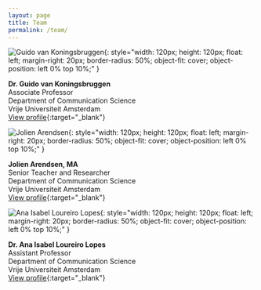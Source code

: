 ```yaml
---
layout: page
title: Team
permalink: /team/
---
```



![Guido van Koningsbruggen](https://research.vu.nl/files-asset/317770227/_AGU6322_CW.jpg?w=160&f=webp){: style="width: 120px; height: 120px; float: left; margin-right: 20px; border-radius: 50%; object-fit: cover; object-position: left 0% top 10%;" }

**Dr. Guido van Koningsbruggen**  
Associate Professor  
Department of Communication Science  
Vrije Universiteit Amsterdam  
[View profile](https://research.vu.nl/en/persons/guido-van-koningsbruggen){:target="_blank"}




![Jolien Arendsen](https://research.vu.nl/files-asset/352404077/web_AGU6294Jolien_Arendsen.jpg?w=160&f=webp){: style="width: 120px; height: 120px; float: left; margin-right: 20px; border-radius: 50%; object-fit: cover; object-position: left 0% top 10%;" }

**Jolien Arendsen, MA**  
Senior Teacher and Researcher  
Department of Communication Science  
Vrije Universiteit Amsterdam  
[View profile](https://research.vu.nl/en/persons/jolien-arendsen){:target="_blank"}




![Ana Isabel Loureiro Lopes](https://research.vu.nl/files-asset/321699299/_AGU5091.jpg?w=160&f=webp){: style="width: 120px; height: 120px; float: left; margin-right: 20px; border-radius: 50%; object-fit: cover; object-position: left 0% top 10%;" }

**Dr. Ana Isabel Loureiro Lopes**  
Assistant Professor  
Department of Communication Science  
Vrije Universiteit Amsterdam  
[View profile](https://research.vu.nl/en/persons/ana-isabel-loureiro-lopes){:target="_blank"}

